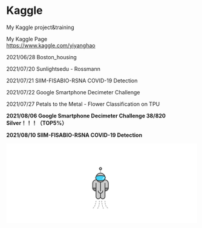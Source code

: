# Kaggle
My Kaggle project&amp;training

My Kaggle Page  
https://www.kaggle.com/yiyanghao

2021/06/28 Boston_housing  

2021/07/20 Sunlightsedu - Rossmann  

2021/07/21 SIIM-FISABIO-RSNA COVID-19 Detection

2021/07/22 Google Smartphone Decimeter Challenge

2021/07/27 Petals to the Metal - Flower Classification on TPU

**2021/08/06 Google Smartphone Decimeter Challenge 38/820 Silver！！！（TOP5%）**

**2021/08/10 SIIM-FISABIO-RSNA COVID-19 Detection**

 ![astronaut Made By jianliming2](https://github.com/AozakiHayate/Thesis-/blob/main/astronaut.svg) 
